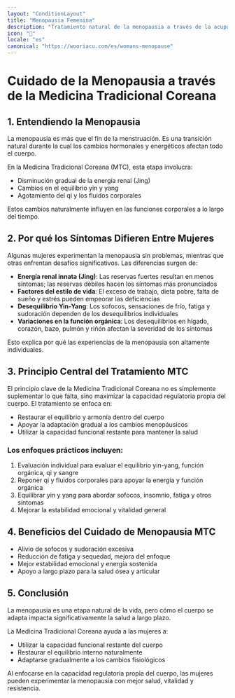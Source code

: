 ```yaml
---
layout: "ConditionLayout"
title: "Menopausia Femenina"
description: "Tratamiento natural de la menopausia a través de la acupuntura tradicional coreana y la medicina herbal. Alivio efectivo para sofocos, cambios de humor, problemas de sueño y otros síntomas de la menopausia en Riverside, CA."
icon: "🌺"
locale: "es"
canonical: "https://wooriacu.com/es/womans-menopause"
---
```


# Cuidado de la Menopausia a través de la Medicina Tradicional Coreana

## 1. Entendiendo la Menopausia

La menopausia es más que el fin de la menstruación. Es una transición natural durante la cual los cambios hormonales y energéticos afectan todo el cuerpo.

En la Medicina Tradicional Coreana (MTC), esta etapa involucra:

- Disminución gradual de la energía renal (Jing)
- Cambios en el equilibrio yin y yang
- Agotamiento del qi y los fluidos corporales

Estos cambios naturalmente influyen en las funciones corporales a lo largo del tiempo.

## 2. Por qué los Síntomas Difieren Entre Mujeres

Algunas mujeres experimentan la menopausia sin problemas, mientras que otras enfrentan desafíos significativos. Las diferencias surgen de:

- **Energía renal innata (Jing)**: Las reservas fuertes resultan en menos síntomas; las reservas débiles hacen los síntomas más pronunciados
- **Factores del estilo de vida**: El exceso de trabajo, dieta pobre, falta de sueño y estrés pueden empeorar las deficiencias
- **Desequilibrio Yin-Yang**: Los sofocos, sensaciones de frío, fatiga y sudoración dependen de los desequilibrios individuales
- **Variaciones en la función orgánica**: Los desequilibrios en hígado, corazón, bazo, pulmón y riñón afectan la severidad de los síntomas

Esto explica por qué las experiencias de la menopausia son altamente individuales.

## 3. Principio Central del Tratamiento MTC

El principio clave de la Medicina Tradicional Coreana no es simplemente suplementar lo que falta, sino maximizar la capacidad regulatoria propia del cuerpo. El tratamiento se enfoca en:

- Restaurar el equilibrio y armonía dentro del cuerpo
- Apoyar la adaptación gradual a los cambios menopáusicos
- Utilizar la capacidad funcional restante para mantener la salud

### Los enfoques prácticos incluyen:

1. Evaluación individual para evaluar el equilibrio yin-yang, función orgánica, qi y sangre
2. Reponer qi y fluidos corporales para apoyar la energía y función orgánica
3. Equilibrar yin y yang para abordar sofocos, insomnio, fatiga y otros síntomas
4. Mejorar la estabilidad emocional y vitalidad general

## 4. Beneficios del Cuidado de Menopausia MTC

- Alivio de sofocos y sudoración excesiva
- Reducción de fatiga y sequedad, mejora del enfoque
- Mejor estabilidad emocional y energía sostenida
- Apoyo a largo plazo para la salud ósea y articular

## 5. Conclusión

La menopausia es una etapa natural de la vida, pero cómo el cuerpo se adapta impacta significativamente la salud a largo plazo.

La Medicina Tradicional Coreana ayuda a las mujeres a:

- Utilizar la capacidad funcional restante del cuerpo
- Restaurar el equilibrio interno naturalmente
- Adaptarse gradualmente a los cambios fisiológicos

Al enfocarse en la capacidad regulatoria propia del cuerpo, las mujeres pueden experimentar la menopausia con mejor salud, vitalidad y resistencia.
